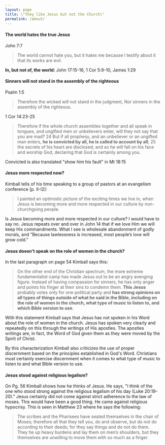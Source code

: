 ```yaml
---
layout: page
title: \"They like Jesus but not the Church\"
permalink: /about/
---
```


#### The world hates the true Jesus
John 7:7
> The world cannot hate you, but it hates me because I testify about it that its works are evil.

**In, but not of, the world:**
John 17:15-16, 1 Cor 5:9-10, James 1:29

#### Sinners will not stand in the assembly of the righteous
Psalm 1:5
> Therefore the wicked will not stand in the judgment,
Nor sinners in the assembly of the righteous.

1 Cor 14:23-25
> Therefore if the whole church assembles together and all speak in tongues, and ungifted men or unbelievers enter, will they not say that you are mad? 24 But if all prophesy, and an unbeliever or an ungifted man enters, **he is convicted by all, he is called to account by all**; 25 the secrets of his heart are disclosed; and so he will fall on his face and worship God, declaring that God is certainly among you.

Convicted is also translated "show him his fault" in Mt 18:15

#### Jesus more respected now?
Kimball tells of his time speaking to a group of pastors at an evangelism conference [p. II-I2]:

> I painted an optimistic picture of the exciting times we live in, when Jesus is becoming more and more respected in our culture by non-churchgoing people.

Is Jesus becoming more and more respected in our culture? I would have to say no. Jesus repeats over and over in John 14 that if we love Him we will keep His commandments. What I see is wholesale abandonment of godly morals, and "Because lawlessness is increased, most people’s love will grow cold."

#### Jesus doesn't speak on the role of women in the church?
In the last paragraph on page 54 Kimball says this:

> On the other end of the Christian spectrum, the more extreme fundamentalist camp has made Jesus out to be an angry avenging figure. Instead of having compassion for sinners, he has only anger and points his finger at their sins to condemn them. **This Jesus** probably votes only for one political party and **has strong opinions on all types of things outside of what he said in the Bible, including on the role of women in the church, what type of music to listen to, and which Bible version to use**.

With this statement Kimball says that Jesus has not spoken in his Word about the role of women in the church. Jesus has spoken very clearly and repeatedly on this through the writings of His apostles. The apostles writings are, in fact, the Word of God given them as they were moved by the Spirit of Christ.

By this characterization Kimball also criticizes the use of proper discernment based on the principles established in God's Word. Christians must certainly exercise discernment when it comes to what type of music to listen to and what Bible version to use.

#### Jesus stood against religious legalism?
On Pg. 56 Kimball shows how he thinks of Jesus. He says, "I think of the one who stood strong against the religious legalism of his day (Luke 20:19-20)." Jesus certainly did not come against strict adherence to the law of moses. This would have been a good thing. He came against religious hypocrisy. This is seen in Matthew 23 where he says the following:

> The scribes and the Pharisees have seated themselves in the chair of Moses; therefore all that they tell you, do and observe, but do not do according to their deeds; for they say things and do not do them. They tie up heavy burdens and lay them on men’s shoulders, but they themselves are unwilling to move them with so much as a finger.
